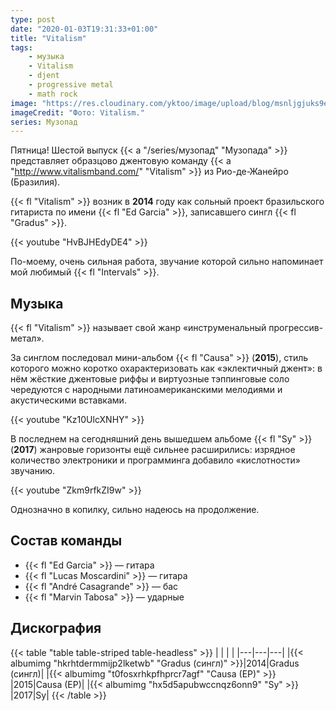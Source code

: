 ```yaml
---
type: post
date: "2020-01-03T19:31:33+01:00"
title: "Vitalism"
tags:
    - музыка
    - Vitalism
    - djent
    - progressive metal
    - math rock
image: "https://res.cloudinary.com/yktoo/image/upload/blog/msnljgjuks9ei6ctnk2k.jpg"
imageCredit: "Фото: Vitalism."
series: Музопад
---
```


Пятница! Шестой выпуск {{< a "/series/музопад" "Музопада" >}} представляет образцово джентовую команду {{< a "http://www.vitalismband.com/" "Vitalism" >}} из Рио-де-Жанейро (Бразилия).

{{< fl "Vitalism" >}} возник в **2014** году как сольный проект бразильского гитариста по имени {{< fl "Ed Garcia" >}}, записавшего сингл {{< fl "Gradus" >}}.

<!--more-->

{{< youtube "HvBJHEdyDE4" >}}

По-моему, очень сильная работа, звучание которой сильно напоминает мой любимый {{< fl "Intervals" >}}.

## Музыка

{{< fl "Vitalism" >}} называет свой жанр «инструменальный прогрессив-метал».

За синглом последовал мини-альбом {{< fl "Causa" >}} (**2015**), стиль которого можно коротко охарактеризовать как «эклектичный джент»: в нём жёсткие джентовые риффы и виртуозные тэппинговые соло чередуются с народными латиноамериканскими мелодиями и акустическими вставками.

{{< youtube "Kz10UlcXNHY" >}}

В последнем на сегодняшний день вышедшем альбоме {{< fl "Sy" >}} (**2017**) жанровые горизонты ещё сильнее расширились: изрядное количество электроники и программинга добавило «кислотности» звучанию.

{{< youtube "Zkm9rfkZI9w" >}}

Однозначно в копилку, сильно надеюсь на продолжение.

## Состав команды

* {{< fl "Ed Garcia" >}} — гитара
* {{< fl "Lucas Moscardini" >}} — гитара
* {{< fl "André Casagrande" >}} — бас
* {{< fl "Marvin Tabosa" >}} — ударные

## Дискография

{{< table "table table-striped table-headless" >}}
|   |   |   |
|---|---|---|
|{{< albumimg "hkrhtdermmijp2lketwb" "Gradus (сингл)" >}}|2014|Gradus (сингл)|
|{{< albumimg "t0fosxrhkpfhprcr7agf" "Causa (EP)" >}}    |2015|Causa (EP)|
|{{< albumimg "hx5d5apubwccnqz6onn9" "Sy" >}}            |2017|Sy|
{{< /table >}}
